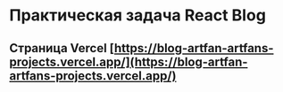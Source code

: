 # Практическая задача React Blog

## Страница Vercel [https://blog-artfan-artfans-projects.vercel.app/](https://blog-artfan-artfans-projects.vercel.app/)
